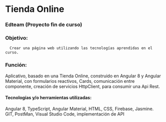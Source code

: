 # Tienda Online

### Edteam (Proyecto fin de curso)

### Objetivo: 
      Crear una página web utilizando las tecnologías aprendidas en el curso.
### Función:  
Aplicativo, basado en una Tienda Online, construido en Angular 8 y Angular Material, con  formularios reactivos, Cards, comunicación entre componente, creación de servicios HttpClient, para consumir  una Api Rest.


#### Tecnologías  y/o herramientas utilizadas:
 Angular 8, TypeScript, Angular Material, HTML, CSS, Firebase, Jasmine. GIT, PostMan,    Visual Studio Code, implementación de API

